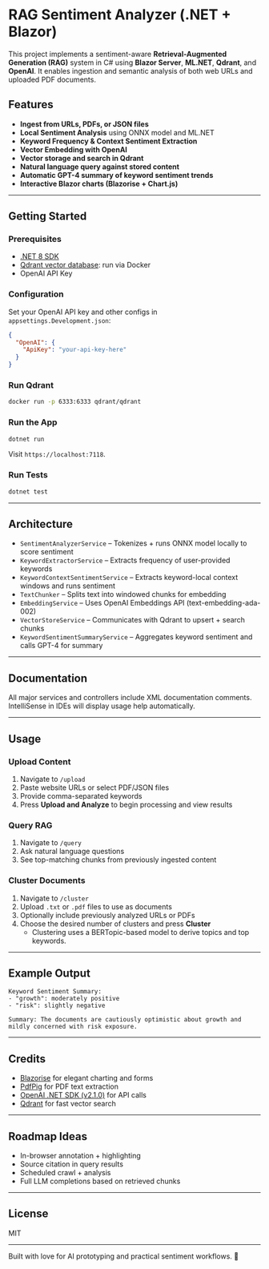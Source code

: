 # RAG Sentiment Analyzer (.NET + Blazor)

This project implements a sentiment-aware **Retrieval-Augmented Generation (RAG)** system in C# using **Blazor Server**, **ML.NET**, **Qdrant**, and **OpenAI**. It enables ingestion and semantic analysis of both web URLs and uploaded PDF documents.

## Features

* **Ingest from URLs, PDFs, or JSON files**
* **Local Sentiment Analysis** using ONNX model and ML.NET
* **Keyword Frequency & Context Sentiment Extraction**
* **Vector Embedding with OpenAI**
* **Vector storage and search in Qdrant**
* **Natural language query against stored content**
* **Automatic GPT-4 summary of keyword sentiment trends**
* **Interactive Blazor charts (Blazorise + Chart.js)**

---

## Getting Started

### Prerequisites

* [.NET 8 SDK](https://dotnet.microsoft.com/download/dotnet/8.0)
* [Qdrant vector database](https://qdrant.tech/): run via Docker
* OpenAI API Key

### Configuration

Set your OpenAI API key and other configs in `appsettings.Development.json`:

```json
{
  "OpenAI": {
    "ApiKey": "your-api-key-here"
  }
}
```

### Run Qdrant

```bash
docker run -p 6333:6333 qdrant/qdrant
```

### Run the App

```bash
dotnet run
```

Visit `https://localhost:7118`.

### Run Tests

```bash
dotnet test
```

---

## Architecture

* `SentimentAnalyzerService` – Tokenizes + runs ONNX model locally to score sentiment
* `KeywordExtractorService` – Extracts frequency of user-provided keywords
* `KeywordContextSentimentService` – Extracts keyword-local context windows and runs sentiment
* `TextChunker` – Splits text into windowed chunks for embedding
* `EmbeddingService` – Uses OpenAI Embeddings API (text-embedding-ada-002)
* `VectorStoreService` – Communicates with Qdrant to upsert + search chunks
* `KeywordSentimentSummaryService` – Aggregates keyword sentiment and calls GPT-4 for summary

---

## Documentation

All major services and controllers include XML documentation comments. IntelliSense in IDEs will display usage help automatically.

---

## Usage

### Upload Content

1. Navigate to `/upload`
2. Paste website URLs or select PDF/JSON files
3. Provide comma-separated keywords
4. Press **Upload and Analyze** to begin processing and view results

### Query RAG

1. Navigate to `/query`
2. Ask natural language questions
3. See top-matching chunks from previously ingested content

### Cluster Documents

1. Navigate to `/cluster`
2. Upload `.txt` or `.pdf` files to use as documents
3. Optionally include previously analyzed URLs or PDFs
4. Choose the desired number of clusters and press **Cluster**
   - Clustering uses a BERTopic-based model to derive topics and top keywords.

---

## Example Output

```
Keyword Sentiment Summary:
- "growth": moderately positive
- "risk": slightly negative

Summary: The documents are cautiously optimistic about growth and mildly concerned with risk exposure.
```

---

## Credits

* [Blazorise](https://blazorise.com/) for elegant charting and forms
* [PdfPig](https://github.com/UglyToad/PdfPig) for PDF text extraction
* [OpenAI .NET SDK (v2.1.0)](https://github.com/betalgo/openai) for API calls
* [Qdrant](https://qdrant.tech/) for fast vector search

---

## Roadmap Ideas

* In-browser annotation + highlighting
* Source citation in query results
* Scheduled crawl + analysis
* Full LLM completions based on retrieved chunks

---

## License

MIT

---

Built with love for AI prototyping and practical sentiment workflows. 🚀
